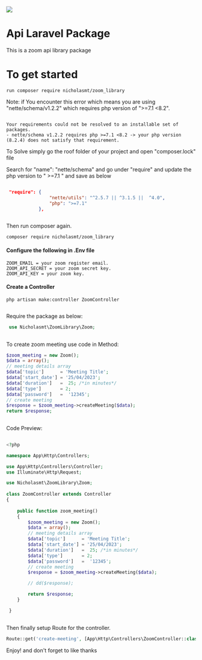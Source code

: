# <img src="https://st2.zoom.us/static/6.3.12613/image/new/topNav/Zoom_logo.svg">

# Api Laravel Package  

This is a zoom api library package

# To get started

```
run composer require nicholasmt/zoom_library

```

Note: if You encounter this error which means you are using "nette/schema/v1.2.2" which requires php version of ">=7.1 <8.2".

```console

Your requirements could not be resolved to an installable set of packages.
- nette/schema v1.2.2 requires php >=7.1 <8.2 -> your php version (8.2.4) does not satisfy that requirement.

```

To Solve simply go the roof folder of your project and open "composer.lock" file

Search for "name": "nette/schema" and go under "require" and update the php version to " >=7.1 " and save as below

```json

 "require": {
                "nette/utils": "^2.5.7 || ^3.1.5 ||  ^4.0",
                "php": ">=7.1"
            },
            
```

Then run composer again.

```
composer require nicholasmt/zoom_library

```

<h4> Configure the following in .Env file </h4>
 
```env
ZOOM_EMAIL = your zoom register email.
ZOOM_API_SECRET = your zoom secret key.
ZOOM_API_KEY = your zoom key.

```
 <h4> Create a Controller </h4>
 
```
php artisan make:controller ZoomController
 
```

Require the package as below: 

```php
 use Nicholasmt\ZoomLibrary\Zoom;
 
```
To create zoom meeting use code in Method:

```php
$zoom_meeting = new Zoom();
$data = array();
// meeting details array
$data['topic'] 		= 'Meeting Title';
$data['start_date'] = '25/04/2023';
$data['duration'] 	=  25; /*in minutes*/
$data['type'] 		= 2;
$data['password'] 	=  '12345';
// create meeting
$response = $zoom_meeting->createMeeting($data);
return $response;
 
```

Code Preview:

```php
 
<?php

namespace App\Http\Controllers;

use App\Http\Controllers\Controller;
use Illuminate\Http\Request;

use Nicholasmt\ZoomLibrary\Zoom;
 
class ZoomController extends Controller
{
    
    public function zoom_meeting()
    {
        $zoom_meeting = new Zoom();
        $data = array();
        // meeting details array
        $data['topic'] 		= 'Meeting Title';
        $data['start_date'] = '25/04/2023';
        $data['duration'] 	=  25; /*in minutes*/
        $data['type'] 		= 2;
        $data['password'] 	=  '12345';
        // create meeting
        $response = $zoom_meeting->createMeeting($data);

        // dd($response);

        return $response;
    }

 }
 
```

Then finally setup Route for the controller.

```php
Route::get('create-meeting', [App\Http\Controllers\ZoomController::class, 'zoom_meeting'])->name('create-meeting');

```


Enjoy! and don't forget to like thanks

